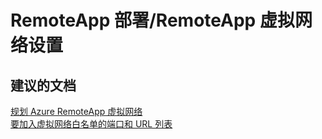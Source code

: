 <properties
    pageTitle="remoteapp deployment/remoteapp virtual network setup"
    description="RemoteApp 部署/RemoteApp 虚拟网络设置"
    service="microsoft.remoteapp"
    resource=""
    authors="aashu"
    displayOrder=""
    selfHelpType="generic"
    supportTopicIds="32335857"
    resourceTags=""
    productPesIds="15540"
    cloudEnvironments="public"
/>


# RemoteApp 部署/RemoteApp 虚拟网络设置

## **建议的文档**
[规划 Azure RemoteApp 虚拟网络](https://azure.microsoft.com/documentation/articles/remoteapp-planvnet/)<br>
[要加入虚拟网络白名单的端口和 URL 列表](https://azure.microsoft.com/documentation/articles/remoteapp-ports/)



<!--HONumber=Jul16_HO4-->


